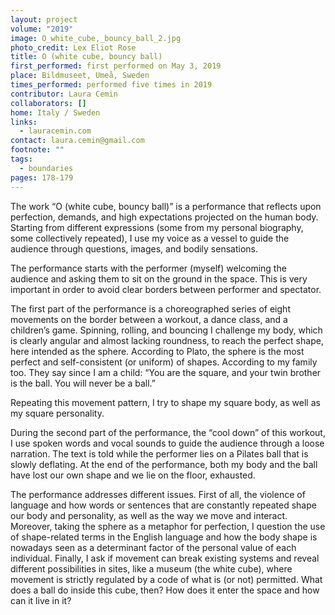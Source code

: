 ```yaml
---
layout: project
volume: "2019"
image: O_white_cube,_bouncy_ball_2.jpg
photo_credit: Lex Eliot Rose
title: O (white cube, bouncy ball)
first_performed: first performed on May 3, 2019
place: Bildmuseet, Umeå, Sweden
times_performed: performed five times in 2019
contributor: Laura Cemin
collaborators: []
home: Italy / Sweden
links:
  - lauracemin.com
contact: laura.cemin@gmail.com
footnote: ""
tags:
  - boundaries
pages: 178-179
---
```


The work “O (white cube, bouncy ball)” is a performance that reflects upon perfection, demands, and high expectations projected on the human body. Starting from different expressions (some from my personal biography, some collectively repeated), I use my voice as a vessel to guide the audience through questions, images, and bodily sensations.

The performance starts with the performer (myself) welcoming the audience and asking them to sit on the ground in the space. This is very important in order to avoid clear borders between performer and spectator.

The first part of the performance is a choreographed series of eight movements on the border between a workout, a dance class, and a children’s game. Spinning, rolling, and bouncing I challenge my body, which is clearly angular and almost lacking roundness, to reach the perfect shape, here intended as the sphere. According to Plato, the sphere is the most perfect and self-consistent (or uniform) of shapes. According to my family too. They say since I am a child: “You are the square, and your twin brother is the ball. You will never be a ball.”

Repeating this movement pattern, I try to shape my square body, as well as my square personality.

During the second part of the performance, the “cool down” of this workout, I use spoken words and vocal sounds to guide the audience through a loose narration. The text is told while the performer lies on a Pilates ball that is slowly deflating. At the end of the performance, both my body and the ball have lost our own shape and we lie on the floor, exhausted.

The performance addresses different issues. First of all, the violence of language and how words or sentences that are constantly repeated shape our body and personality, as well as the way we move and interact. Moreover, taking the sphere as a metaphor for perfection, I question the use of shape-related terms in the English language and how the body shape is nowadays seen as a determinant factor of the personal value of each individual. Finally, I ask if movement can break existing systems and reveal different possibilities in sites, like a museum (the white cube), where movement is strictly regulated by a code of what is (or not) permitted. What does a ball do inside this cube, then? How does it enter the space and how can it live in it?
